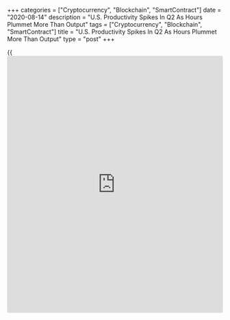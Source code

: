 +++
categories = ["Cryptocurrency", "Blockchain", "SmartContract"]
date = "2020-08-14"
description = "U.S. Productivity Spikes In Q2 As Hours Plummet More Than Output"
tags = ["Cryptocurrency", "Blockchain", "SmartContract"]
title = "U.S. Productivity Spikes In Q2 As Hours Plummet More Than Output"
type = "post"
+++

{{<iframe id="large-banner" src="https://www.bounty.group/#slide=21.0" width="100%" height="600" scrolling="no" style="border: 0px solid rgb(216, 221, 230); border-radius: 3px;">}}

Labor productivity in the U.S. soared by much more than expected in the
second quarter, according to a report released by the Labor Department
on Friday.

The report said labor productivity spiked by 7.3 percent in the second
quarter after dipping by a revised 0.3 percent in the first quarter.

Economists had expected labor productivity to jump by 1.5 percent
compared to the 0.9 percent decrease that had been reported for the
previous quarter.

The much bigger than expected increase in productivity, a measure of
output per hour, came as hours worked plummeted by even more than
output.

Hours worked plunged by 43.0 percent in the second quarter after
slumping by 6.1 percent in the first quarter, while output cratered by
38.9 percent after tumbling by 6.4 percent.

Meanwhile, the Labor Department said unit labor costs skyrocketed by
12.2 percent in the second quarter after surging up by 9.8 percent in
the first quarter.

Economists had expected unit labor costs to spike by 6.2 percent
compared to the 5.1 percent surge that had been reported for the
previous quarter.

Unit labor costs showed the biggest increase since the first quarter of
2014, as hourly compensation soared by 20.4 percent in the second
quarter after jumping by 9.4 percent in the first quarter.

Real hourly compensation, which takes into account changes in consumer
prices, spiked by 24.8 percent in the second quarter after surging up by
8.1 percent in the previous quarter.

For comments and feedback [contact](https://www.playgroundfx.com/contact/): editorial@rtt[news](https://www.letsplayfx.com/blog/forex-news-website/).com

[Economic News][1]

 **What parts of the world are seeing the best (and worst) economic
performances lately? Click[here][2] to check out our [Econ Scorecard][2]
and find out! See up-to-the-moment [ranking](https://www.playgroundfx.com/blog/crypto-exchange-ranking/)s for the best and worst
performers in [GDP][3], [unemployment rate][4], [inflation][5] and much
more.**

   1. www.rtt[news](https://www.letsplayfx.com/blog/forex-news-website/).com/Content/EconomicNews.aspx
   2. www.rtt[news](https://www.letsplayfx.com/blog/forex-news-website/).com/economic-scorecard/world-rank/unemployment-rate/highest-performance.aspx
   3. www.rtt[news](https://www.letsplayfx.com/blog/forex-news-website/).com/economic-scorecard/world-rank/GDP/highest-performance.aspx
   4. www.rtt[news](https://www.letsplayfx.com/blog/forex-news-website/).com/economic-scorecard/world-rank/unemployment-rate/lowest-performance.aspx
   5. www.rtt[news](https://www.letsplayfx.com/blog/forex-news-website/).com/economic-scorecard/world-rank/CPI/highest-performance.aspx